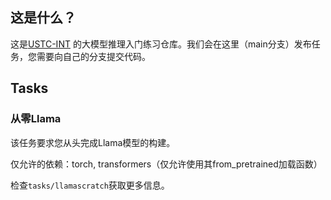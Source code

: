 ## 这是什么？

这是[USTC-INT](https://int-ustc.github.io/) 的大模型推理入门练习仓库。我们会在这里（main分支）发布任务，您需要向自己的分支提交代码。

## Tasks

### 从零Llama

该任务要求您从头完成Llama模型的构建。

仅允许的依赖：torch, transformers（仅允许使用其from_pretrained加载函数）

检查`tasks/llamascratch`获取更多信息。
